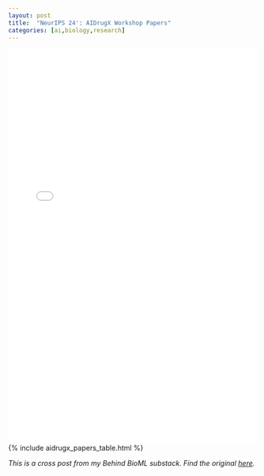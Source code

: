 ```yaml
--- 
layout: post
title:  "NeurIPS 24': AIDrugX Workshop Papers"
categories: [ai,biology,research]
--- 
```


<iframe src="{{ site.baseurl }}/assets/aidrugx_semantic_viz.html" 
        width="100%" 
        height="800px" 
        frameborder="0"
        scrolling="no">
</iframe>
{% include aidrugx_papers_table.html %}

*This is a cross post from my Behind BioML substack. Find the original [here](https://open.substack.com/pub/behindbioml/p/bio-x-ml-hackathon-our-3rd-place?r=y8mlf&utm_campaign=post&utm_medium=web).*
